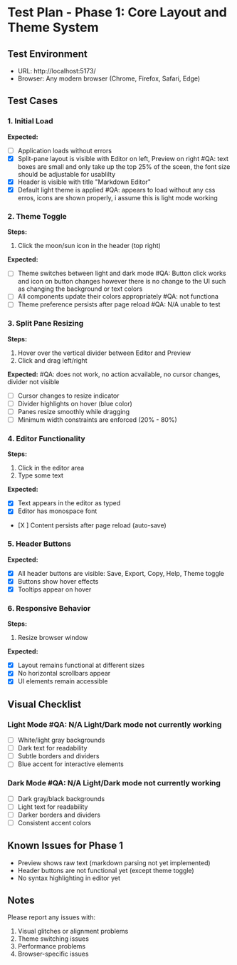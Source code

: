 # Test Plan - Phase 1: Core Layout and Theme System

## Test Environment
- URL: http://localhost:5173/
- Browser: Any modern browser (Chrome, Firefox, Safari, Edge)

## Test Cases

### 1. Initial Load
**Expected:**
- [ ] Application loads without errors
- [X] Split-pane layout is visible with Editor on left, Preview on right #QA: text boxes are small and only take up the top 25% of the sceen, the font size should be adjustable for usablilty
- [X] Header is visible with title "Markdown Editor"
- [X] Default light theme is applied #QA: appears to load without any css erros, icons are shown properly, i assume this is light mode working

### 2. Theme Toggle
**Steps:**
1. Click the moon/sun icon in the header (top right)

**Expected:**
- [ ] Theme switches between light and dark mode #QA: Button click works and icon on button changes however there is no change to the UI such as changing the background or text colors
- [ ] All components update their colors appropriately #QA: not functiona
- [ ] Theme preference persists after page reload #QA: N/A unable to test

### 3. Split Pane Resizing
**Steps:**
1. Hover over the vertical divider between Editor and Preview
2. Click and drag left/right
 
**Expected:** #QA: does not work, no action acvailable, no cursor changes, divider not visible
- [ ] Cursor changes to resize indicator
- [ ] Divider highlights on hover (blue color)
- [ ] Panes resize smoothly while dragging
- [ ] Minimum width constraints are enforced (20% - 80%)

### 4. Editor Functionality
**Steps:**
1. Click in the editor area
2. Type some text

**Expected:**
- [X] Text appears in the editor as typed
- [X] Editor has monospace font
- [X ] Content persists after page reload (auto-save)

### 5. Header Buttons
**Expected:**
- [X] All header buttons are visible: Save, Export, Copy, Help, Theme toggle
- [X] Buttons show hover effects
- [X] Tooltips appear on hover

### 6. Responsive Behavior
**Steps:**
1. Resize browser window

**Expected:**
- [X] Layout remains functional at different sizes
- [X] No horizontal scrollbars appear
- [X] UI elements remain accessible

## Visual Checklist

### Light Mode #QA: N/A Light/Dark mode not currently working
- [ ] White/light gray backgrounds
- [ ] Dark text for readability
- [ ] Subtle borders and dividers
- [ ] Blue accent for interactive elements

### Dark Mode  #QA: N/A Light/Dark mode not currently working
- [ ] Dark gray/black backgrounds
- [ ] Light text for readability
- [ ] Darker borders and dividers
- [ ] Consistent accent colors

## Known Issues for Phase 1
- Preview shows raw text (markdown parsing not yet implemented)
- Header buttons are not functional yet (except theme toggle)
- No syntax highlighting in editor yet

## Notes
Please report any issues with:
1. Visual glitches or alignment problems
2. Theme switching issues
3. Performance problems
4. Browser-specific issues
